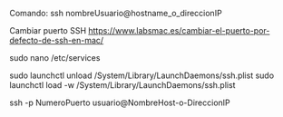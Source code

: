 Comando: ssh nombreUsuario@hostname_o_direccionIP

Cambiar puerto SSH
https://www.labsmac.es/cambiar-el-puerto-por-defecto-de-ssh-en-mac/


sudo nano /etc/services

sudo launchctl unload /System/Library/LaunchDaemons/ssh.plist
sudo launchctl load -w /System/Library/LaunchDaemons/ssh.plist

ssh -p NumeroPuerto usuario@NombreHost-o-DireccionIP